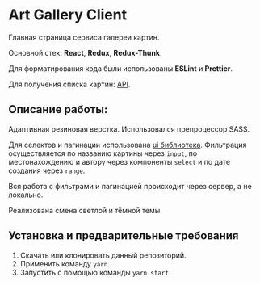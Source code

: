 # **Art Gallery Client**

Главная страница сервиса галереи картин.

Основной стек: **React**, **Redux**, **Redux-Thunk**.

Для форматирования кода были использованы **ESLint** и **Prettier**.

Для получения списка картин: [API](https://test-front.framework.team/api-docs/).

## **Описание работы:**

Адаптивная резиновая верстка. Использовался препроцессор SASS.

Для селектов и пагинации использована [ui библиотека](https://www.npmjs.com/package/fwt-internship-uikit).
Фильтрация осуществляется по названию картины через `input`, по местонахождению и автору через компоненты `select` и по дате создания через `range`.

Вся работа с фильтрами и пагинацией происходит через сервер, а не локально.

Реализована смена светлой и тёмной темы.

## **Установка и предварительные требования**

1. Скачать или клонировать данный репозиторий.
2. Применить команду `yarn`.
3. Запустить с помощью команды `yarn start`.
